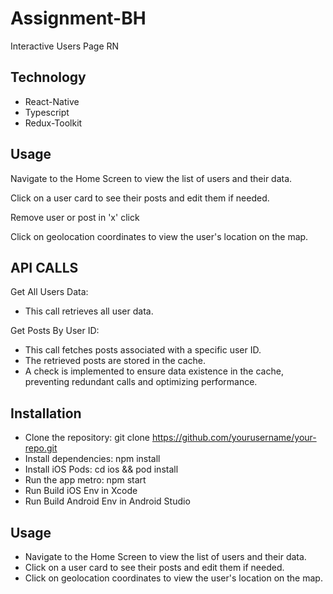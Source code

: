 # Assignment-BH
Interactive Users Page RN

Technology
----------
- React-Native
- Typescript
- Redux-Toolkit

Usage
-------------
Navigate to the Home Screen to view the list of users and their data.

Click on a user card to see their posts and edit them if needed.

Remove user or post in 'x' click

Click on geolocation coordinates to view the user's location on the map.

API CALLS
--------------
Get All Users Data:
- This call retrieves all user data.

Get Posts By User ID:
- This call fetches posts associated with a specific user ID.
- The retrieved posts are stored in the cache.
- A check is implemented to ensure data existence in the cache, preventing redundant calls and optimizing performance.  

Installation
-----------
- Clone the repository: git clone https://github.com/yourusername/your-repo.git
- Install dependencies: npm install
- Install iOS Pods: cd ios && pod install
- Run the app metro: npm start
- Run Build iOS Env in Xcode
- Run Build Android Env in Android Studio

Usage
-------------
- Navigate to the Home Screen to view the list of users and their data.
- Click on a user card to see their posts and edit them if needed.
- Click on geolocation coordinates to view the user's location on the map.
